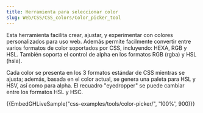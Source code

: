 ```yaml
---
title: Herramienta para seleccionar color
slug: Web/CSS/CSS_colors/Color_picker_tool
---
```


Esta herramienta facilita crear, ajustar, y experimentar con colores personalizados para uso web. Además permite facilmente convertir entre varios formatos de color soportados por CSS, incluyendo: HEXA, RGB y HSL. También soporta el control de alpha en los formatos RGB (rgba) y HSL (hsla).

Cada color se presenta en los 3 formatos estándar de CSS mientras se ajusta; además, basada en el color actual, se genera una paleta para HSL y HSV, así como para alpha. El recuadro "eyedropper" se puede cambiar entre los formatos HSL y HSC.

{{EmbedGHLiveSample("css-examples/tools/color-picker/", '100%', 900)}}
